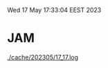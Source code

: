 Wed 17 May 17:33:04 EEST 2023
# JAM
<a href='./cache/202305/17_17.log'>./cache/202305/17_17.log</a>
